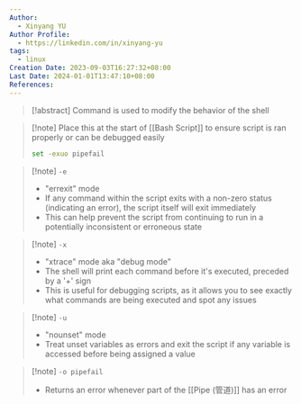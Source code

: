 ```yaml
---
Author:
  - Xinyang YU
Author Profile:
  - https://linkedin.com/in/xinyang-yu
tags:
  - linux
Creation Date: 2023-09-03T16:27:32+08:00
Last Date: 2024-01-01T13:47:10+08:00
References: 
---
```

>[!abstract] Command is used to modify the behavior of the shell

>[!note] Place this at the start of [[Bash Script]] to ensure script is ran properly or can be debugged easily
>```bash
>set -exuo pipefail
>```

>[!note] ``-e``
>- "errexit" mode
>- If any command within the script exits with a non-zero status (indicating an error), the script itself will exit immediately
>- This can help prevent the script from continuing to run in a potentially inconsistent or erroneous state

>[!note] ``-x``
>- "xtrace" mode aka "debug mode"
>- The shell will print each command before it's executed, preceded by a '+' sign
>- This is useful for debugging scripts, as it allows you to see exactly what commands are being executed and spot any issues

>[!note] ``-u``
>- "nounset" mode
>- Treat unset variables as errors and exit the script if any variable is accessed before being assigned a value

>[!note] ``-o pipefail``
>- Returns an error whenever part of the [[Pipe (管道)]] has an error